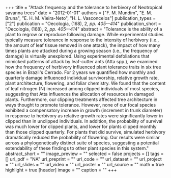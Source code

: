 +++
title = "Attack frequency and the tolerance to herbivory of Neotropical savanna trees"
date = "2012-01-01"
authors = ["F. M. Mundim", "E. M. Bruna", "E. H. M. Vieira-Neto", "H. L. Vasconcelos"]
publication_types = ["2"]
publication = "Oecologia, (168), 2, _pp. 405--414_"
publication_short = "Oecologia, (168), 2, _pp. 405--414_"
abstract = "Tolerance is the ability of a plant to regrow or reproduce following damage. While experimental studies typically measure tolerance in response to the intensity of herbivory (i.e., the amount of leaf tissue removed in one attack), the impact of how many times plants are attacked during a growing season (i.e., the frequency of damage) is virtually unexplored. Using experimental defoliations that mimicked patterns of attack by leaf-cutter ants (Atta spp.), we examined how the frequency of herbivory influenced plant tolerance traits in six tree species in Brazil's Cerrado. For 2 years we quantified how monthly and quarterly damage influenced individual survivorship, relative growth rate, plant architecture, flowering, and foliar chemistry. We found that the content of leaf nitrogen (N) increased among clipped individuals of most species, suggesting that Atta influences the allocation of resources in damaged plants. Furthermore, our clipping treatments affected tree architecture in ways thought to promote tolerance. However, none of our focal species exhibited a compensatory increase in growth (increment in trunk diameter) in response to herbivory as relative growth rates were significantly lower in clipped than in unclipped individuals. In addition, the probability of survival was much lower for clipped plants, and lower for plants clipped monthly than those clipped quarterly. For plants that did survive, simulated herbivory dramatically reduced the probability of flowering. Our results were similar across a phylogenetically distinct suite of species, suggesting a potential extendability of these findings to other plant species in this system."
abstract_short = ""
image_preview = ""
selected = false
projects = []
tags = []
url_pdf = "NA"
url_preprint = ""
url_code = ""
url_dataset = ""
url_project = ""
url_slides = ""
url_video = ""
url_poster = ""
url_source = ""
math = true
highlight = true
[header]
image = ""
caption = ""
+++
